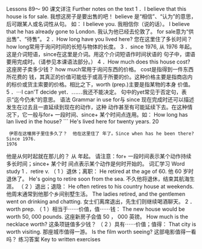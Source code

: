 Lessons 89～ 90 
课文详注 Further notes on the text 
1 ．I believe that this house is for sale. 我想这房子是要出售的吧！ 
believe 是“相信”、“认为”的意思，后可跟某人或名词性从句。 
如： 
I believe you. 
我相信你（说的话）。 
I believe that he has already gone to London. 
我认为他已经去伦敦了。 
for sale意为“供出售”、“待售”。 
2 ．How long have you lived here? 您在这里住了多长时间？ 
how long常用于询问时间的长短与物体的长度。 
3 ．since 1976, 从 1976 年起。 
这是介词短语，since在这里是介词。用这个介词短语作时间状语的 
句子中，谓语要用完成时。（请参见本课语法部分。） 
4 ．How much does this house cost? 这座房子卖多少钱？ 
how much常用于询问东西的价格。 cost是指得到一件东西所花费的 
钱，其真正的价值可能低于或高于所要的价。这种价格主要是指商店内 
的标价或货主索要的价格。相比之下，worth (prep.)主要是指某物的本身 
价值。 
5 ．⋯I can'T decide yet．⋯⋯我还不能决定。 
句中的yet常见于否定句，表示“迄今仍未”的意思。 
语法 Grammar in use 
for与 since 
现在完成时还可以描述发生在过去且一直延续到现在的动作，这种 
动作甚至有可能延续下去。在这种情况下，它一般与for+ 一段时间、since+ 
某个时间点连用。如： 
How long has Ian lived in the house? ``` 
He's lived here for twenty years. 
20 
``` 
 伊恩在这幢房子里住多久了？  他在这里住了 年了。Since when has he been there? 
Since 1976. 
1976 
``` 
 他是从何时起就在那儿的？  从 年起。   请注意：for+ 一段时间表示某个动作持续多长时间；since+ 某个时 
间点表示某个动作是何时开始的。 
词汇学习 Word study 
1 ．retire v. 
（ 1 ）退休；离职： 
He retired at the age of 60. 
他 60 岁时退休了。 
He's going to retire soon from the sea. 
不久他将退休，结束其航海生涯。 
（ 2 ）退出；退隐： 
He often retires to his country house at weekends. 
他周末通常到他那个乡间别墅生活。 
The ladies retired, and the gentlemen went on drinking and chatting. 
女士们离席退出，先生们则继续喝酒聊天。 
2 ．worth prep. 
（ 1 ）相当于⋯⋯价值，值⋯⋯钱： 
The new house would be worth 50, 000 pounds. 
这座新房子会值 50 ， 000 英镑。 
How much is the necklace worth? 
这条项链值多少钱？ 
（ 2 ）具有⋯⋯价值；值得： 
That city is worth visiting. 
那座城市值得一游。 
Is the film worth seeing? 
这部电影值得一看吗？ 
练习答案 Key to written exercises 